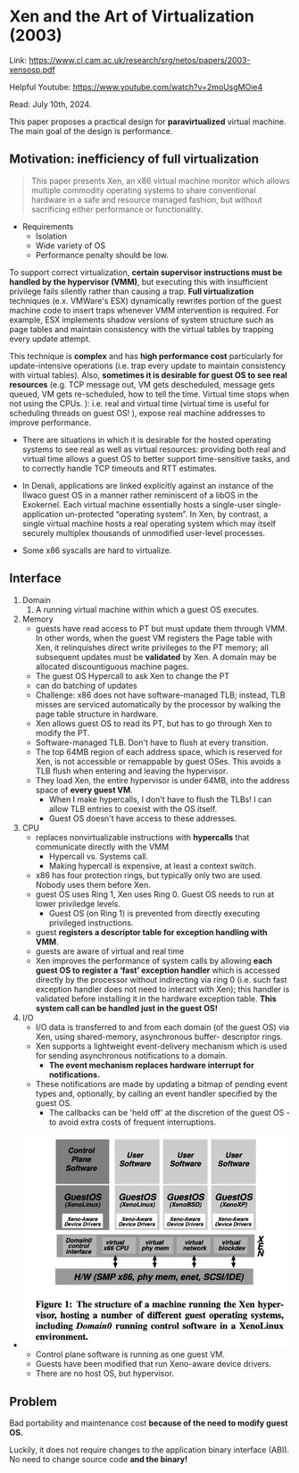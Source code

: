 # Xen and the Art of Virtualization (2003) 

Link: https://www.cl.cam.ac.uk/research/srg/netos/papers/2003-xensosp.pdf

Helpful Youtube: https://www.youtube.com/watch?v=2moUsgMOie4

Read: July 10th, 2024.

This paper proposes a practical design for **paravirtualized** virtual machine. The main goal of the design is performance. 

## Motivation: inefficiency of full virtualization 

> This paper presents Xen, an x86 virtual machine monitor which allows multiple commodity operating systems to share conventional hardware in a safe and resource managed fashion, but without sacrificing either performance or functionality. 

* Requirements
  * Isolation
  * Wide variety of OS
  * Performance penalty should be low. 

To support correct virtualization, **certain supervisor instructions must be handled by the hypervisor (VMM)**, but executing this with insufficient privilege fails silently rather than causing a trap. **Full virtualization** techniques (e.x. VMWare's ESX) dynamically rewrites portion of the guest machine code to insert traps whenever VMM intervention is required. For example, ESX implements shadow versions of system structure such as page tables and maintain consistency with the virtual tables by trapping every update attempt. 

This technique is **complex** and has **high performance cost** particularly for update-intensive operations (i.e. trap every update to maintain consistency with virtual tables). Also, **sometimes it is desirable for guest OS to see real resources** (e.g. TCP message out, VM gets descheduled, message gets queued, VM gets re-scheduled, how to tell the time. Virtual time stops when not using the CPUs. ): i.e. real and virtual time (virtual time is useful for scheduling threads on guest OS! ), expose real machine addresses to improve performance. 

- There are situations in which it is desirable for the hosted operating systems to see real as well as virtual resources: providing both real and virtual time allows a guest OS to better support time-sensitive tasks, and to correctly handle TCP timeouts and RTT estimates. 

- In Denali, applications are linked explicitly against an instance of the Ilwaco guest OS in a manner rather reminiscent of a libOS in the Exokernel. Each virtual machine essentially hosts a single-user single-application un-protected “operating system”. In Xen, by contrast, a single virtual machine hosts a real operating system which may itself securely multiplex thousands of unmodified user-level processes.

* Some x86 syscalls are hard to virtualize. 

## Interface 
1. Domain
   1. A running virtual machine within which a guest OS executes. 
2. Memory 
   *  guests have read access to PT but must update them through VMM. In other words, when the guest VM registers the Page table with Xen, it relinquishes direct write privileges to the PT memory; all subsequent updates must be **validated** by Xen. A domain may be allocated discountiguous machine pages. 
   *  The guest OS Hypercall to ask Xen to change the PT
   *  can do batching of updates 
   *  Challenge: x86 does not have software-managed TLB; instead, TLB misses are serviced automatically by the processor by walking the page table structure in hardware. 
   *  Xen allows guest OS to read its PT, but has to go through Xen to modify the PT. 
   *  Software-managed TLB. Don't have to flush at every transition. 
   *  The top 64MB region of each address space, which is reserved for Xen, is not accessible or remappable by guest OSes. This avoids a TLB flush when entering and leaving the hypervisor. 
   *  They load Xen, the entire hypervisor is under 64MB, into the address space of **every guest VM**.
      *  When I make hypercalls, I don't have to flush the TLBs! I can allow TLB entries to coexist with the OS itself. 
      *  Guest OS doesn't have access to these addresses. 
3. CPU
   *  replaces nonvirtualizable instructions with **hypercalls** that communicate directly with the VMM
      * Hypercall vs. Systems call. 
      * Making hypercall is expensive, at least a context switch. 
   *  x86 has four protection rings, but typically only two are used. Nobody uses them before Xen. 
   *  guest OS uses Ring 1, Xen uses Ring 0. Guest OS needs to run at lower priviledge levels. 
      *  Guest OS (on Ring 1) is prevented from directly executing privileged instructions.
   *  guest **registers a descriptor table for exception handling with VMM**. 
   *  guests are aware of virtual and real time
   *  Xen improves the performance of system calls by allowing **each guest OS to register a ‘fast’ exception handler** which is accessed directly by the processor without indirecting via ring 0 (i.e. such fast exception handler does not need to interact with Xen); this handler is validated before installing it in the hardware exception table. **This system call can be handled just in the guest OS!**
4. I/O
   *  I/O data is transferred to and from each domain (of the guest OS) via Xen, using shared-memory, asynchronous buffer- descriptor rings.
   *  Xen supports a lightweight event-delivery mechanism which is used for sending asynchronous notifications to a domain.
      *  **The event mechanism replaces hardware interrupt for notifications.**
   *  These notifications are made by updating a bitmap of pending event types and, optionally, by calling an event handler specified by the guest OS. 
      *  The callbacks can be 'held off' at the discretion of the guest OS - to avoid extra costs of frequent interruptions. 
*  ![alt text](images/73-xen/system-structure.png)
   *  Control plane software is running as one guest VM. 
   *  Guests have been modified that run Xeno-aware device drivers. 
   *  There are no host OS, but hypervisor. 

## Problem 
Bad portability and maintenance cost **because of the need to modify guest OS.**

Luckily, it does not require changes to the application binary interface (ABI). No need to change source code **and the binary!**
